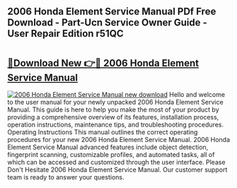 ## 2006 Honda Element Service Manual PDf Free Download - Part-Ucn Service Owner Guide - User Repair Edition r51QC

# <h2><a href="http://bc35459.oget.top/?id=2006+Honda+Element+Service+Manual">🔗Download New 👉🔴 2006 Honda Element Service Manual</a></h2>

[![2006 Honda Element Service Manual new download](https://i.imgur.com/5g1atiW.png)](http://bc35459.oget.top/?id=2006+Honda+Element+Service+Manual)
Hello and welcome to the user manual for your newly unpacked 2006 Honda Element Service Manual. This guide is here to help you make the most of your product by providing a comprehensive overview of its features, installation process, operation instructions, maintenance tips, and troubleshooting procedures. Operating Instructions This manual outlines the correct operating procedures for your new 2006 Honda Element Service Manual. 2006 Honda Element Service Manual advanced features include object detection, fingerprint scanning, customizable profiles, and automated tasks, all of which can be accessed and customized through the user interface. Please Don't Hesitate 2006 Honda Element Service Manual. Our customer support team is ready to answer your questions.
